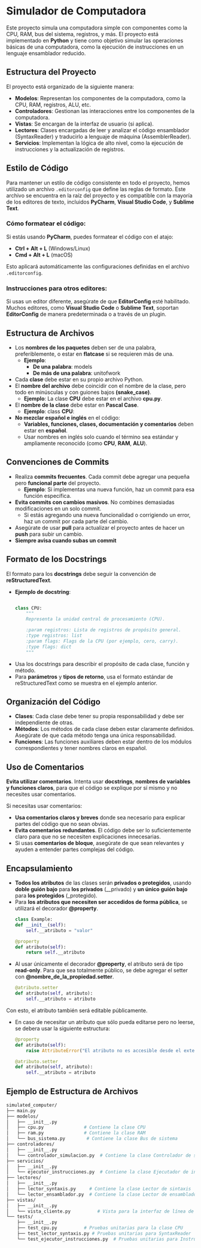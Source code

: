 # Simulador de Computadora

Este proyecto simula una computadora simple con componentes como la CPU, RAM, bus del sistema, registros, y más. El
proyecto está implementado en **Python** y tiene como objetivo simular las operaciones básicas de una computadora, como
la ejecución de instrucciones en un lenguaje ensamblador reducido.

## Estructura del Proyecto

El proyecto está organizado de la siguiente manera:

- **Modelos**: Representan los componentes de la computadora, como la CPU, RAM, registros, ALU, etc.
- **Controladores**: Gestionan las interacciones entre los componentes de la computadora.
- **Vistas**: Se encargan de la interfaz de usuario (si aplica).
- **Lectores**: Clases encargadas de leer y analizar el código ensamblador (SyntaxReader) y traducirlo a lenguaje de
  máquina (AssemblerReader).
- **Servicios**: Implementan la lógica de alto nivel, como la ejecución de instrucciones y la actualización de
  registros.

## Estilo de Código

Para mantener un estilo de código consistente en todo el proyecto, hemos utilizado un archivo `.editorconfig` que define
las reglas de formato. Este archivo se encuentra en la raíz del proyecto y es compatible con la mayoría de los editores
de texto, incluidos **PyCharm**, **Visual Studio Code**, y **Sublime Text**.

### Cómo formatear el código:

Si estás usando **PyCharm**, puedes formatear el código con el atajo:

- **Ctrl + Alt + L** (Windows/Linux)
- **Cmd + Alt + L** (macOS)

Esto aplicará automáticamente las configuraciones definidas en el archivo `.editorconfig`.

### Instrucciones para otros editores:

Si usas un editor diferente, asegúrate de que **EditorConfig** esté habilitado. Muchos editores, como **Visual Studio
Code** o **Sublime Text**, soportan **EditorConfig** de manera predeterminada o a través de un plugin.

## Estructura de Archivos

- Los **nombres de los paquetes** deben ser de una palabra, preferiblemente, o estar en **flatcase** si se requieren
  más de una.
    - **Ejemplo**:
        - **De una palabra**: models
        - **De más de una palabra**: unitofwork
- Cada **clase** debe estar en su propio archivo Python.
- El **nombre del archivo** debe coincidir con el nombre de la clase, pero todo en minúsculas y con guiones bajos
  **(snake_case)**.
    - **Ejemplo**: La clase **CPU** debe estar en el archivo **cpu.py**.
- El **nombre de la clase** debe estar en **Pascal Case**.
    - **Ejemplo**: class **CPU**:
- **No mezclar español e inglés** en el código:
    - **Variables, funciones, clases, documentación y comentarios** deben estar en **español**.
    - Usar nombres en inglés solo cuando el término sea estándar y ampliamente reconocido (como **CPU**, **RAM**,
      **ALU**).

## Convenciones de Commits

- Realiza **commits frecuentes**. Cada commit debe agregar una pequeña pero **funcional parte** del proyecto.
    - **Ejemplo**: Si implementas una nueva función, haz un commit para esa función específica.
- **Evita commits con cambios masivos**. No combines demasiadas modificaciones en un solo commit.
    - Si estás agregando una nueva funcionalidad o corrigiendo un error, haz un commit por cada parte del cambio.
- Asegúrate de usar **pull** para actualizar el proyecto antes de hacer un **push** para subir un cambio.
- **Siempre avisa cuando subas un commit**

## Formato de los Docstrings

El formato para los **docstrings** debe seguir la convención de **reStructuredText**.

- **Ejemplo de docstring**:
    ```python

    class CPU:
        """
        Representa la unidad central de procesamiento (CPU).

        :param registros: Lista de registros de propósito general.
        :type registros: list
        :param flags: Flags de la CPU (por ejemplo, cero, carry).
        :type flags: dict
        """
- Usa los docstrings para describir el propósito de cada clase, función y método.
- Para **parámetros** y **tipos de retorno**, usa el formato estándar de reStructuredText como se muestra en el ejemplo
  anterior.

## Organización del Código

- **Clases**: Cada clase debe tener su propia responsabilidad y debe ser independiente de otras.
- **Métodos**: Los métodos de cada clase deben estar claramente definidos. Asegúrate de que cada método tenga una única
  responsabilidad.
- **Funciones**: Las funciones auxiliares deben estar dentro de los módulos correspondientes y tener nombres claros en
  español.

## Uso de Comentarios

**Evita utilizar comentarios**. Intenta usar **docstrings**, **nombres de variables y funciones claros**, para que el
código se explique por sí mismo y no necesites usar comentarios.

Si necesitas usar comentarios:

- **Usa comentarios claros y breves** donde sea necesario para explicar partes del código que no sean obvias.
- **Evita comentarios redundantes**. El código debe ser lo suficientemente claro para que no se necesiten explicaciones
  innecesarias.
- Si usas **comentarios de bloque**, asegúrate de que sean relevantes y ayuden a entender partes complejas del código.

## Encapsulamiento

- **Todos los atributos** de las clases serán **privados o protegidos**, usando **doble guión bajo** para
  **los privados** (__privado) y **un único guión bajo** para **los protegidos** (_protegido).
- Para **los atributos que necesiten ser accedidos de forma pública**, se utilizará el decorador **@property**.
    ```python
    class Example:
    def __init__(self):
        self.__atributo = "valor"
    
    @property
    def atributo(self):
        return self.__atributo

- Al usar únicamente el decorador **@property**, el atributo será de tipo **read-only**. Para que sea totalmente
  público, se debe agregar el setter con **@nombre_de_la_propiedad.setter**.
    ```python
    @atributo.setter
    def atributo(self, atributo):
        self.__atributo = atributo

Con esto, el atributo también será editable públicamente.

- En caso de necesitar un atributo que sólo pueda editarse pero no leerse, se debera usar la siguiente estructura:
    ```python
    @property
    def atributo(self):
        raise AttributeError("El atributo no es accesible desde el exterior.")

    @atributo.setter
    def atributo(self, atributo):
        self.__atributo = atributo

## Ejemplo de Estructura de Archivos

```bash
simulated_computer/
├── main.py
├── modelos/
│   ├── __init__.py
│   ├── cpu.py               # Contiene la clase CPU
│   ├── ram.py               # Contiene la clase RAM
│   └── bus_sistema.py        # Contiene la clase Bus de sistema
├── controladores/
│   ├── __init__.py
│   └── controlador_simulacion.py  # Contiene la clase Controlador de simulación
├── servicios/
│   ├── __init__.py
│   └── ejecutor_instrucciones.py  # Contiene la clase Ejecutador de instrucciones
├── lectores/
│   ├── __init__.py
│   ├── lector_syntaxis.py     # Contiene la clase Lector de sintaxis
│   └── lector_ensamblador.py  # Contiene la clase Lector de ensamblador
├── vistas/
│   ├── __init__.py
│   └── vista_cliente.py          # Vista para la interfaz de línea de comandos
└── tests/
    ├── __init__.py
    ├── test_cpu.py          # Pruebas unitarias para la clase CPU
    ├── test_lector_syntaxis.py # Pruebas unitarias para SyntaxReader
    └── test_ejecutor_instrucciones.py  # Pruebas unitarias para InstructionExecutor
    